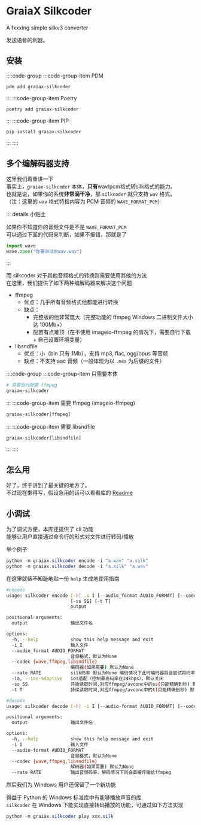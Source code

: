 # GraiaX Silkcoder

A fxxxing simple silkv3 converter

<project-info
    name="graiax-silkcoder"
    license="MIT"
    version="v0.3.5"
    author="I-love-study"
    repoUser="I-love-study"
    repoName="graiax-silkcoder"
/>

发送语音的利器。

## 安装

::::code-group
:::code-group-item PDM

```bash
pdm add graiax-silkcoder
```

:::
:::code-group-item Poetry

```bash
poetry add graiax-silkcoder
```

:::
:::code-group-item PIP

```bash
pip install graiax-silkcoder
```

:::
::::

## 多个编解码器支持

这里我们着重讲一下  
事实上，`graiax-silkcoder` 本体，**只有**wav/pcm格式转silk格式的能力。  
也就是说，如果你的系统**非常滴干净**，那 `silkcoder` 就只支持 `wav` 格式。  
（注：这里的 `wav` 格式特指内容为 PCM 音频的 `WAVE_FORMAT_PCM`）

::: details 小贴士

如果你不知道你的音频文件是不是 `WAVE_FORMAT_PCM`  
可以通过下面的代码来判断，如果不报错，那就是了

``` python
import wave
wave.open("你要测试的wav.wav")
```

:::

而 silkcoder 对于其他音频格式的转换则需要使用其他的方法  
在这里，我们提供了如下两种编解码器来解决这个问题

- ffmpeg
  - 优点：几乎所有音频格式他都能进行转换
  - 缺点：
    - 完整版的他非常庞大（完整功能的 ffmpeg Windows 二进制文件大小达 100Mb+）
    - 配置有点难顶（在不使用 imageio-ffmpeg 的情况下，需要自行下载 + 自己设置环境变量）
- libsndfile
  - 优点：小（bin 只有 1Mb），支持 mp3, flac, ogg/opus 等音频
  - 缺点：不支持 aac 音频（一般体现为以 `.m4a` 为后缀的文件）

::::code-group
:::code-group-item 只需要本体

```bash
# 需要自行配置 ffmpeg
graiax-silkcoder
```

:::
:::code-group-item 需要 ffmpeg (imageio-ffmpeg)

```bash
graiax-silkcoder[ffmpeg]
```

:::
:::code-group-item 需要 libsndfile

```bash
graiax-silkcoder[libsndfile]
```

:::
::::

## 怎么用

好了，终于讲到了最关键的地方了。  
不过现在懒得写，假设急用的话可以看看库的 [Readme](https://github.com/I-love-study/graiax-silkcoder/blob/master/README.md)

<Loading></Loading>

## 小调试

为了调试方便，本库还提供了 cli 功能  
能够让用户直接通过命令行的形式对文件进行转码/播放

举个例子

``` powershell
python -m graiax.silkcoder encode -i "a.wav" "a.silk"
python -m graiax.silkcoder decode -i "a.silk" "a.wav"
```

在这里就~~恬不知耻地~~贴一份 `help` 生成地使用指南

``` bash
#encode
usage: silkcoder encode [-h] -i I [--audio_format AUDIO_FORMAT] [--codec {wave,ffmpeg,libsndfile}] [--rate RATE] [-ia]
                        [-ss SS] [-t T]
                        output

positional arguments:
  output                输出文件名

options:
  -h, --help            show this help message and exit
  -i I                  输入文件
  --audio_format AUDIO_FORMAT
                        音频格式，默认为None
  --codec {wave,ffmpeg,libsndfile}
                        编码器(如果需要) 默认为None
  --rate RATE           silk码率 默认为None 编码情况下此时编码器将会尝试将码率限制在980kb(若时常在10min内，将严守1Mb线)
  -ia, --ios-adaptive   ios适配（控制最高码率在24kbps），默认关闭
  -ss SS                开始读取时间,对应ffmpeg/avconc中的ss(只能精确到秒) 默认为0(如t为0则忽略)
  -t T                  持续读取时间,对应ffmpeg/avconc中的t(只能精确到秒) 默认为0(不剪切)

#decode
usage: silkcoder decode [-h] -i I [--audio-format AUDIO_FORMAT] [--codec {wave,ffmpeg,libsndfile}] [--rate RATE] output

positional arguments:
  output                输出文件名

options:
  -h, --help            show this help message and exit
  -i I                  输入文件
  --audio-format AUDIO_FORMAT
                        音频格式，默认为None
  --codec {wave,ffmpeg,libsndfile}
                        解码器(如果需要) 默认为None
  --rate RATE           输出音频码率，解码情况下则会直接传输给ffmpeg
```

然后我们为 Windows 用户还保留了一个新功能

得益于 Python 的 Windows 标准库中有能够播放声音的库  
`silkcoder` 在 Windows 下能实现直接转码播放的功能，可通过如下方法实现

``` powershell
python -m graiax.silkcoder play xxx.silk
```